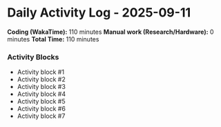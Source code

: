 # Daily Activity Log - 2025-09-11

**Coding (WakaTime):** 110 minutes
**Manual work (Research/Hardware):** 0 minutes
**Total Time:** 110 minutes

### Activity Blocks
- Activity block #1
- Activity block #2
- Activity block #3
- Activity block #4
- Activity block #5
- Activity block #6
- Activity block #7
